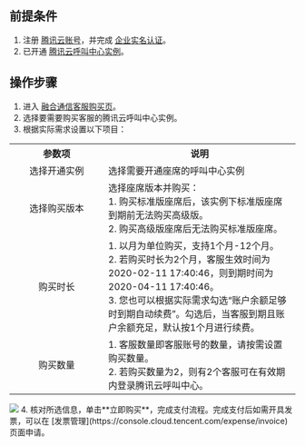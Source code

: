 [](id:ronghe)
## 前提条件
1. 注册 [腾讯云账号](https://cloud.tencent.com/document/product/378/17985)，并完成 [企业实名认证](https://cloud.tencent.com/document/product/378/10496)。
2. 已开通 [腾讯云呼叫中心实例](https://cloud.tencent.com/document/product/679/48028)。

## 操作步骤
1. 进入 [融合通信客服购买页](https://buy.cloud.tencent.com/ccc_seat)。
2. 选择要需要购买客服的腾讯云呼叫中心实例。
3. 根据实际需求设置以下项目：
<table>
   <tr>
      <th width="150px" style="text-align:center">参数项</td>
      <th width="0px" style="text-align:center">说明</td>
   </tr>
   <tr>
      <td style="text-align:center">选择开通实例</td>
      <td >选择需要开通座席的呼叫中心实例</td>
   </tr>
   <tr>
      <td style="text-align:center">选择购买版本</td>
      <td>选择座席版本并购买：<br>1. 购买标准版座席后，该实例下标准版座席到期前无法购买高级版。<br>2. 购买高级版座席后无法购买标准版座席。
</td>
   </tr>
   <tr>
      <td style="text-align:center">购买时长</td>
      <td>1. 以月为单位购买，支持1个月-12个月。</br>2. 若购买时长为2个月，客服生效时间为2020-02-11 17:40:46，则到期时间为2020-04-11 17:40:46。</br>3. 您也可以根据实际需求勾选“账户余额足够时到期自动续费”。勾选后，当客服到期且账户余额充足，默认按1个月进行续费。</td>
   </tr>
   <tr>
      <td style="text-align:center">购买数量</td>
      <td>1. 客服数量即客服账号的数量，请按需设置购买数量。</br>2. 若购买数量为2，则有2个客服可在有效期内登录腾讯云呼叫中心。</td>
   </tr>
</table>
<img src="https://qcloudimg.tencent-cloud.cn/raw/b9b1f5135b34bc54df85aa5f5366e7fd.png" />
4. 核对所选信息，单击**立即购买**，完成支付流程。完成支付后如需开具发票，可以在 [发票管理](https://console.cloud.tencent.com/expense/invoice) 页面申请。
